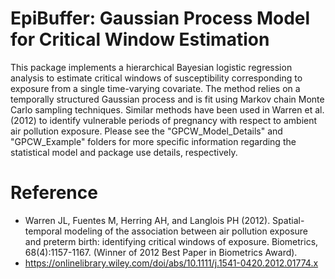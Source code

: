 # EpiBuffer: Gaussian Process Model for Critical Window Estimation

This package implements a hierarchical Bayesian logistic regression analysis to estimate critical windows of susceptibility corresponding to exposure from a single time-varying covariate. The method relies on a temporally structured Gaussian process and is fit using Markov chain Monte Carlo sampling techniques. Similar methods have been used in Warren et al. (2012) to identify vulnerable periods of pregnancy with respect to ambient air pollution exposure. Please see the "GPCW_Model_Details" and "GPCW_Example" folders for more specific information regarding the statistical model and package use details, respectively.

# Reference
* Warren JL, Fuentes M, Herring AH, and Langlois PH (2012). Spatial-temporal modeling of the association between air pollution exposure and preterm birth: identifying critical windows of exposure. Biometrics, 68(4):1157-1167. (Winner of 2012 Best Paper in Biometrics Award).
* https://onlinelibrary.wiley.com/doi/abs/10.1111/j.1541-0420.2012.01774.x
